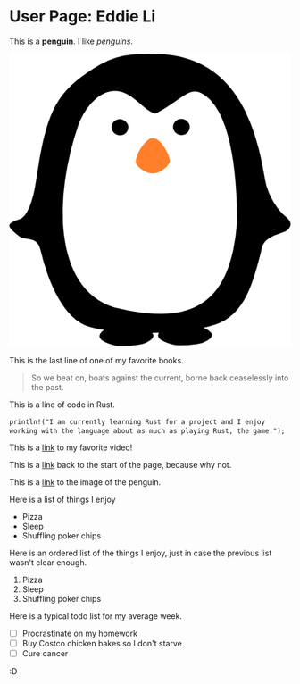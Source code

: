 # User Page: Eddie Li

This is a **penguin**. I like *penguins*.

![Penguin](penguin.png)

This is the last line of one of my favorite books.

> So we beat on, boats against the current, borne back ceaselessly into the past.

This is a line of code in Rust.


```
println!("I am currently learning Rust for a project and I enjoy working with the language about as much as playing Rust, the game.");
```

This is a [link](https://www.youtube.com/watch?v=dQw4w9WgXcQ&ab_channel=RickAstley/) to my favorite video!


This is a [link](#user-page) back to the start of the page, because why not.

This is a [link](penguin.png) to the image of the penguin.

Here is a list of things I enjoy

- Pizza
- Sleep
- Shuffling poker chips

Here is an ordered list of the things I enjoy, just in case the previous list wasn't clear enough.

1. Pizza
2. Sleep
3. Shuffling poker chips

Here is a typical todo list for my average week.

- [ ] Procrastinate on my homework
- [ ] Buy Costco chicken bakes so I don't starve
- [ ] Cure cancer

:D